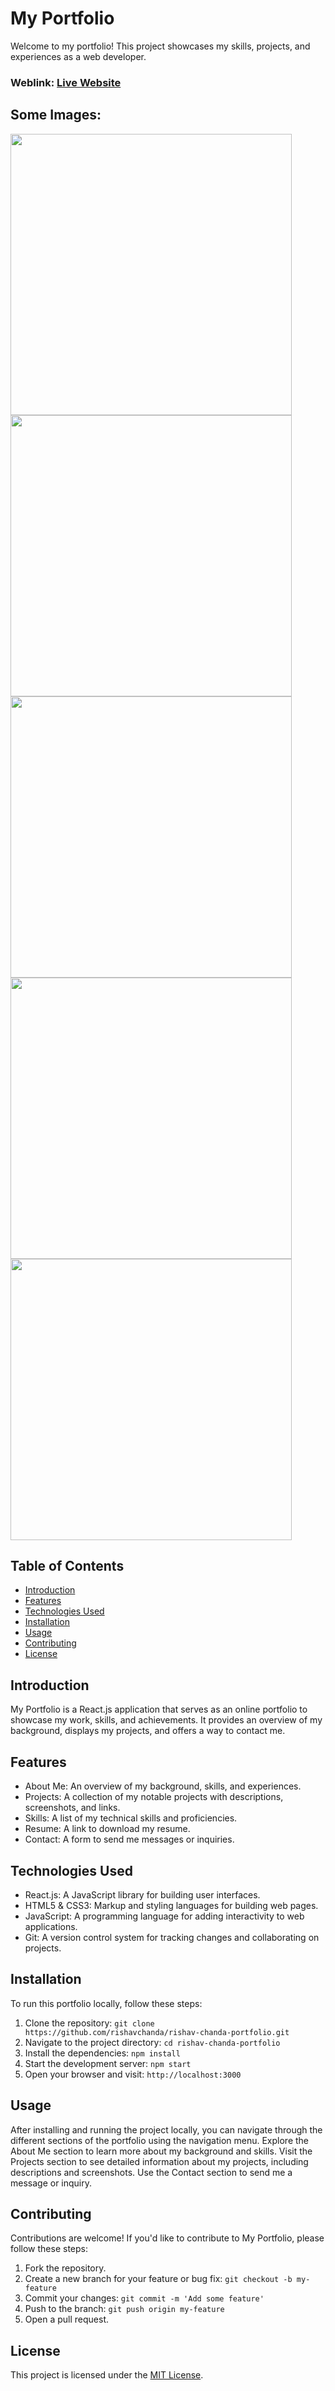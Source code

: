 # My Portfolio
Welcome to my portfolio! This project showcases my skills, projects, and experiences as a web developer.

### Weblink: [Live Website](https://portfolio-ridham.netlify.app)
## Some Images:
<img width="450px;" src="https://github.com/RidhamSharma781/Portfolio/blob/main/Assets/Screenshot%202024-06-01%20135517.png"/>
<img width="450px;" src="https://github.com/RidhamSharma781/Portfolio/blob/main/Assets/Screenshot%202024-06-01%20135529.png"/>
<img width="450px;" src="https://github.com/RidhamSharma781/Portfolio/blob/main/Assets/Screenshot%202024-06-01%20135540.png"/>
<img width="450px;" src="https://github.com/RidhamSharma781/Portfolio/blob/main/Assets/Screenshot%202024-06-01%20135555.png"/>
<img width="450px;" src="https://github.com/RidhamSharma781/Portfolio/blob/main/Assets/Screenshot%202024-06-01%20135606.png"/>

## Table of Contents
- [Introduction](#introduction)
- [Features](#features)
- [Technologies Used](#technologies-used)
- [Installation](#installation)
- [Usage](#usage)
- [Contributing](#contributing)
- [License](#license)

## Introduction
My Portfolio is a React.js application that serves as an online portfolio to showcase my work, skills, and achievements. It provides an overview of my background, displays my projects, and offers a way to contact me.

## Features
- About Me: An overview of my background, skills, and experiences.
- Projects: A collection of my notable projects with descriptions, screenshots, and links.
- Skills: A list of my technical skills and proficiencies.
- Resume: A link to download my resume.
- Contact: A form to send me messages or inquiries.

## Technologies Used
- React.js: A JavaScript library for building user interfaces.
- HTML5 & CSS3: Markup and styling languages for building web pages.
- JavaScript: A programming language for adding interactivity to web applications.
- Git: A version control system for tracking changes and collaborating on projects.


## Installation
To run this portfolio locally, follow these steps:

1. Clone the repository: `git clone https://github.com/rishavchanda/rishav-chanda-portfolio.git`
2. Navigate to the project directory: `cd rishav-chanda-portfolio`
3. Install the dependencies: `npm install`
4. Start the development server: `npm start`
5. Open your browser and visit: `http://localhost:3000`

## Usage
After installing and running the project locally, you can navigate through the different sections of the portfolio using the navigation menu. Explore the About Me section to learn more about my background and skills. Visit the Projects section to see detailed information about my projects, including descriptions and screenshots. Use the Contact section to send me a message or inquiry.

## Contributing
Contributions are welcome! If you'd like to contribute to My Portfolio, please follow these steps:

1. Fork the repository.
2. Create a new branch for your feature or bug fix: `git checkout -b my-feature`
3. Commit your changes: `git commit -m 'Add some feature'`
4. Push to the branch: `git push origin my-feature`
5. Open a pull request.

## License
This project is licensed under the [MIT License](LICENSE).
